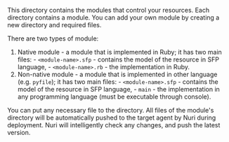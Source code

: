 This directory contains the modules that control your resources. Each directory contains a module. You can add your own module by creating a new directory and required files.

There are two types of module:
  1. Native module - a module that is implemented in Ruby; it has two main files:
    - `<module-name>.sfp` - contains the model of the resource in SFP language,
    - `<module-name>.rb` - the implementation in Ruby.
  2. Non-native module - a module that is implemented in other language (e.g. `pyfile`); it has two main files:
    - `<module-name>.sfp` - contains the model of the resource in SFP language,
    - `main` - the implementation in any programming language (must be executable through console).
    
You can put any necessary file to the directory. All files of the module's directory will be automatically pushed to the target agent by Nuri during deployment. Nuri will intelligently check any changes, and push the latest version.
